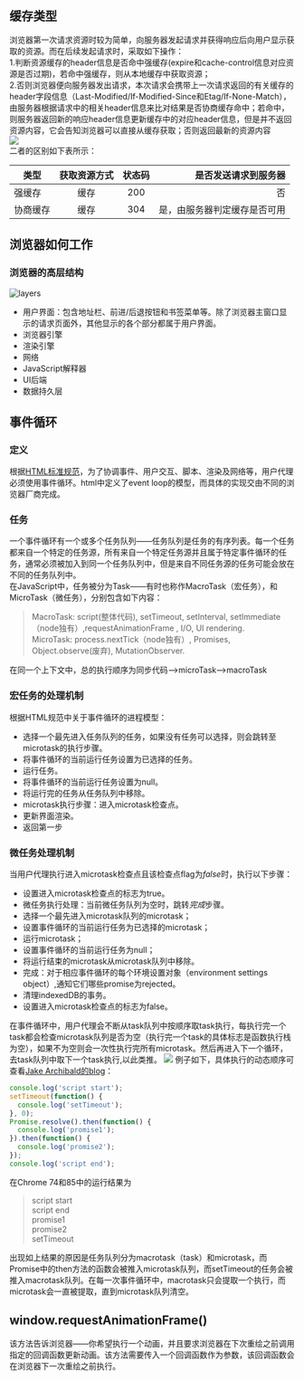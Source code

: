 ## 缓存类型
浏览器第一次请求资源时较为简单，向服务器发起请求并获得响应后向用户显示获取的资源。而在后续发起请求时，采取如下操作：  
1.判断资源缓存的header信息是否命中强缓存(expire和cache-control信息对应资源是否过期)，若命中强缓存，则从本地缓存中获取资源；  
2.否则浏览器便向服务器发出请求，本次请求会携带上一次请求返回的有关缓存的header字段信息（Last-Modified/If-Modified-Since和Etag/If-None-Match），由服务器根据请求中的相关header信息来比对结果是否协商缓存命中；若命中，则服务器返回新的响应header信息更新缓存中的对应header信息，但是并不返回资源内容，它会告知浏览器可以直接从缓存获取；否则返回最新的资源内容  
![](https://images2015.cnblogs.com/blog/408483/201605/408483-20160525182943272-204994049.png)  
二者的区别如下表所示：    

| 类型   |  获取资源方式 |  状态码 |是否发送请求到服务器 |
|-------|:------------:|:-------:|-----------------:|
| 强缓存 | 缓存 | 200 | 否 |
|协商缓存 | 缓存 | 304 | 是，由服务器判定缓存是否可用 |

## 浏览器如何工作
### 浏览器的高层结构

![layers](H:\Note\Note-Front-End\Browser\layers.png) 

- 用户界面：包含地址栏、前进/后退按钮和书签菜单等。除了浏览器主窗口显示的请求页面外，其他显示的各个部分都属于用户界面。
- 浏览器引擎  
- 渲染引擎    
- 网络  
- JavaScript解释器  
- UI后端  
- 数据持久层  

## 事件循环
### 定义 
根据[HTML标准规范](https://www.w3.org/TR/html5/webappapis.html#event-loops)，为了协调事件、用户交互、脚本、渲染及网络等，用户代理必须使用事件循环。html中定义了event loop的模型，而具体的实现交由不同的浏览器厂商完成。  

### 任务
一个事件循环有一个或多个任务队列——任务队列是任务的有序列表。每一个任务都来自一个特定的任务源，所有来自一个特定任务源并且属于特定事件循环的任务，通常必须被加入到同一个任务队列中，但是来自不同任务源的任务可能会放在不同的任务队列中。  
在JavaScript中，任务被分为Task——有时也称作MacroTask（宏任务），和MicroTask（微任务），分别包含如下内容：

> MacroTask: script(整体代码), setTimeout, setInterval, setImmediate（node独有）,requestAnimationFrame , I/O, UI rendering.  
> MicroTask: process.nextTick（node独有）, Promises, Object.observe(废弃), MutationObserver.

在同一个上下文中，总的执行顺序为同步代码—>microTask—>macroTask
### 宏任务的处理机制
根据HTML规范中关于事件循环的进程模型：

- 选择一个最先进入任务队列的任务，如果没有任务可以选择，则会跳转至microtask的执行步骤。
- 将事件循环的当前运行任务设置为已选择的任务。
- 运行任务。
- 将事件循环的当前运行任务设置为null。
- 将运行完的任务从任务队列中移除。
- microtask执行步骤：进入microtask检查点。
- 更新界面渲染。
- 返回第一步

### 微任务处理机制
当用户代理执行进入microtask检查点且该检查点flag为<i>false</i>时，执行以下步骤：

- 设置进入microtask检查点的标志为true。
- 微任务执行处理：当前微任务队列为空时，跳转<i>完成</i>步骤。
- 选择一个最先进入microtask队列的microtask；
- 设置事件循环的当前运行任务为已选择的microtask；
- 运行microtask；
- 设置事件循环的当前运行任务为null；
- 将运行结束的microtask从microtask队列中移除。
- 完成：对于相应事件循环的每个环境设置对象（environment settings object）,通知它们哪些promise为rejected。
- 清理indexedDB的事务。
- 设置进入microtask检查点的标志为false。

在事件循环中，用户代理会不断从task队列中按顺序取task执行，每执行完一个task都会检查microtask队列是否为空（执行完一个task的具体标志是函数执行栈为空），如果不为空则会一次性执行完所有microtask。然后再进入下一个循环，去task队列中取下一个task执行,以此类推。
![](https://segmentfault.com/img/bV6itK?w=810&h=414)
例子如下，具体执行的动态顺序可查看[Jake Archibald的blog](https://jakearchibald.com/2015/tasks-microtasks-queues-and-schedules)：
```javascript
console.log('script start');
setTimeout(function() {
  console.log('setTimeout');
}, 0);
Promise.resolve().then(function() {
  console.log('promise1');
}).then(function() {
  console.log('promise2');
});
console.log('script end');	
```
在Chrome 74和85中的运行结果为
>script start  
>script end  
promise1  
promise2  
setTimeout  

出现如上结果的原因是任务队列分为macrotask（task）和microtask，而Promise中的then方法的函数会被推入microtask队列，而setTimeout的任务会被推入macrotask队列。在每一次事件循环中，macrotask只会提取一个执行，而microtask会一直被提取，直到microtask队列清空。 

## window.requestAnimationFrame()

该方法告诉浏览器——你希望执行一个动画，并且要求浏览器在下次重绘之前调用指定的回调函数更新动画。该方法需要传入一个回调函数作为参数，该回调函数会在浏览器下一次重绘之前执行。
